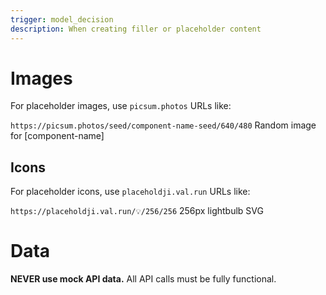 ```yaml
---
trigger: model_decision
description: When creating filler or placeholder content
---
```


# Images

For placeholder images, use `picsum.photos` URLs like:

`https://picsum.photos/seed/component-name-seed/640/480` Random image for [component-name]

## Icons

For placeholder icons, use `placeholdji.val.run` URLs like:

`https://placeholdji.val.run/💡/256/256` 256px lightbulb SVG

# Data

**NEVER use mock API data.** All API calls must be fully functional.
